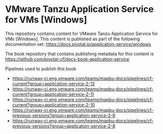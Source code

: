 # VMware Tanzu Application Service for VMs [Windows]
This repository contains content for VMware Tanzu Application Service for VMs [Windows]. This content is published as part of the following documentation set: https://docs.pivotal.io/application-service/windows

The book repository that contains publishing metadata for this content is https://github.com/pivotal-cf/docs-book-application-service.

Pipelines used to publish this book

* https://runway-ci.eng.vmware.com/teams/mapbu-docs/pipelines/cf-current?group=application-service-2-12
* https://runway-ci.eng.vmware.com/teams/mapbu-docs/pipelines/cf-current?group=application-service-2-11
* https://runway-ci.eng.vmware.com/teams/mapbu-docs/pipelines/cf-current?group=application-service-2-10
* https://runway-ci.eng.vmware.com/teams/mapbu-docs/pipelines/cf-previous-versions?group=application-service-2-9
* https://runway-ci.eng.vmware.com/teams/mapbu-docs/pipelines/cf-previous-versions?group=application-service-2-8
